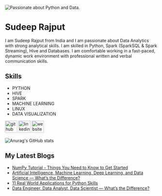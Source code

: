 ![Passionate about Python and Data.](https://media-exp1.licdn.com/dms/image/C4E16AQFizli248KPDw/profile-displaybackgroundimage-shrink_200_800/0/1620063772112?e=1627516800&v=beta&t=4GwFDWwsjlaJXTnyBzQ_sY9UI7AXmjyfm9FoLXXUk2U)

# Sudeep Rajput
I am Sudeep Rajput from India and I am passionate about Data Analytics with strong analytical skills. I am skilled in Python, Spark (SparkSQL & Spark Streaming), Hive and Databases.
​I am comfortable working in a fast-paced, dynamic work environment with professional written and verbal communication skills.

## Skills
 - PYTHON
 - HIVE
 - SPARK
 - MACHINE LEARNING
 - LINUX
 - DATA VISUALIZATION


[<img src='https://cdn.jsdelivr.net/npm/simple-icons@3.0.1/icons/github.svg' alt='github' height='40'>](https://github.com/https://github.com/SudeepRajput21)  [<img src='https://cdn.jsdelivr.net/npm/simple-icons@3.0.1/icons/linkedin.svg' alt='linkedin' height='40'>](https://www.linkedin.com/in/https://www.linkedin.com/in/sudeeprajput//)  [<img src='https://cdn.jsdelivr.net/npm/simple-icons@3.0.1/icons/icloud.svg' alt='website' height='40'>](https://www.sudeeprajput.com/)  



![Anurag's GitHub stats](https://github-readme-stats.vercel.app/api?username=SudeepRajput21&hide=contribs,prs&show_icons=true&theme=great-gatsby)


## My Latest Blogs

- [NumPy Tutorial - Things You Need to Know to Get Started](https://www.sudeeprajput.com/post/numpy-tutorial-things-you-need-to-know-to-get-started)
- [Artificial Intelligence, Machine Learning, Deep Learning, and Data Science — What’s the Difference?](https://www.sudeeprajput.com/post/artificial-intelligence-machine-learning-deep-learning-and-data-science-what-s-the-difference)
- [11 Real World Applications for Python Skills](https://www.sudeeprajput.com/post/11realworldapplicationsforpythonskills)
- [Data Engineer, Data Analyst, Data Scientist — What’s the Difference?](https://www.sudeeprajput.com/post/grow-your-blog-community)
